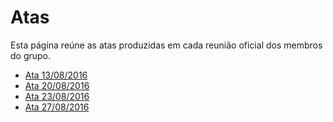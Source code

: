 # Atas 

Esta página reúne as atas produzidas em cada reunião oficial dos membros do grupo.

* [Ata 13/08/2016](https://github.com/fga-gpp-mds/2016.2-SAS_FGA/wiki/Ata-de-reuni%C3%A3o:-13-08-2016) 
* [Ata 20/08/2016](https://github.com/fga-gpp-mds/2016.2-SAS_FGA/wiki/Ata-de-reuni%C3%A3o:-20-08-2016)
* [Ata 23/08/2016](https://github.com/fga-gpp-mds/2016.2-SAS_FGA/wiki/Ata-de-reuni%C3%A3o:-23-08-2016) 
* [Ata 27/08/2016](https://github.com/fga-gpp-mds/2016.2-SAS_FGA/wiki/Ata-da-Reuni%C3%A3o-27-08-2016)


